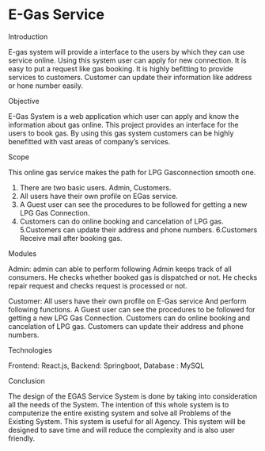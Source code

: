 # E-Gas Service

Introduction

E-gas system will provide a interface to the users by which  they can use service online.
Using this system user can apply for new connection.
It is easy to put a request like gas booking. It is highly befitting to provide services to customers. 
Customer can update their information like address or hone number easily. 

Objective

E-Gas System is a web application which user can apply and know the information about gas online.
 This project provides an interface for the users to book gas. By using this gas system customers can be highly benefitted with vast areas of company’s services. 

Scope

This online gas service makes the path for LPG Gasconnection smooth one. 
1. There are two basic users. Admin, Customers. 
2. All users have their own profile on EGas service. 
3. A Guest user can see the procedures to be followed for getting a new LPG Gas Connection. 
4. Customers can do online booking and cancelation of LPG gas. 
5.Customers can update their address and phone numbers.
6.Customers Receive mail after booking gas.

Modules

Admin: admin can able to perform following
Admin keeps track of all consumers.
He checks whether booked gas is dispatched or not.
He checks repair request and checks request is processed or not.

Customer:
All users have their own profile on E-Gas service And perform following functions.
 A Guest user can see the procedures to be followed for getting a new LPG Gas Connection. 
 Customers can do online booking and cancelation of LPG gas. 
Customers can update their address and phone numbers.

Technologies

Frontend: React.js, 
Backend: Springboot,
Database : MySQL 

Conclusion

The design of the EGAS Service System is done by taking into consideration all the needs of the System. 
The intention of this whole system is to computerize the entire existing system and solve all Problems of the Existing System. 
This system is useful for all Agency. This system will be designed to save time and will reduce the complexity and is also user friendly. 




